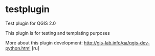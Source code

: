 testplugin
==========

Test plugin for QGIS 2.0

This plugin is for testing and templating purposes

More about this plugin development: http://gis-lab.info/qa/qgis-dev-python.html [ru]